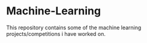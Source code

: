 # Machine-Learning
This repository contains some of the machine learning projects/competitions i have worked on.
